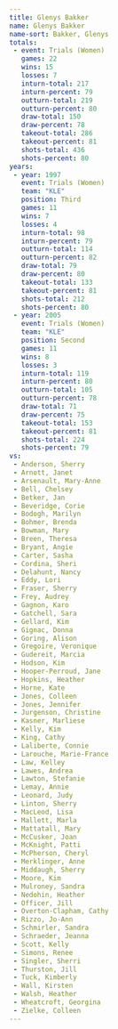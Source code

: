 ```yaml
---
title: Glenys Bakker
name: Glenys Bakker
name-sort: Bakker, Glenys
totals:
 - event: Trials (Women)
   games: 22
   wins: 15
   losses: 7
   inturn-total: 217
   inturn-percent: 79
   outturn-total: 219
   outturn-percent: 80
   draw-total: 150
   draw-percent: 78
   takeout-total: 286
   takeout-percent: 81
   shots-total: 436
   shots-percent: 80
years:
 - year: 1997
   event: Trials (Women)
   team: "KLE"
   position: Third
   games: 11
   wins: 7
   losses: 4
   inturn-total: 98
   inturn-percent: 79
   outturn-total: 114
   outturn-percent: 82
   draw-total: 79
   draw-percent: 80
   takeout-total: 133
   takeout-percent: 81
   shots-total: 212
   shots-percent: 80
 - year: 2005
   event: Trials (Women)
   team: "KLE"
   position: Second
   games: 11
   wins: 8
   losses: 3
   inturn-total: 119
   inturn-percent: 80
   outturn-total: 105
   outturn-percent: 78
   draw-total: 71
   draw-percent: 75
   takeout-total: 153
   takeout-percent: 81
   shots-total: 224
   shots-percent: 79
vs:
 - Anderson, Sherry
 - Arnott, Janet
 - Arsenault, Mary-Anne
 - Bell, Chelsey
 - Betker, Jan
 - Beveridge, Corie
 - Bodogh, Marilyn
 - Bohmer, Brenda
 - Bowman, Mary
 - Breen, Theresa
 - Bryant, Angie
 - Carter, Sasha
 - Cordina, Sheri
 - Delahunt, Nancy
 - Eddy, Lori
 - Fraser, Sherry
 - Frey, Audrey
 - Gagnon, Karo
 - Gatchell, Sara
 - Gellard, Kim
 - Gignac, Donna
 - Goring, Alison
 - Gregoire, Veronique
 - Gudereit, Marcia
 - Hodson, Kim
 - Hooper-Perroud, Jane
 - Hopkins, Heather
 - Horne, Kate
 - Jones, Colleen
 - Jones, Jennifer
 - Jurgenson, Christine
 - Kasner, Marliese
 - Kelly, Kim
 - King, Cathy
 - Laliberte, Connie
 - Larouche, Marie-France
 - Law, Kelley
 - Lawes, Andrea
 - Lawton, Stefanie
 - Lemay, Annie
 - Leonard, Judy
 - Linton, Sherry
 - MacLeod, Lisa
 - Mallett, Marla
 - Mattatall, Mary
 - McCusker, Joan
 - McKnight, Patti
 - McPherson, Cheryl
 - Merklinger, Anne
 - Middaugh, Sherry
 - Moore, Kim
 - Mulroney, Sandra
 - Nedohin, Heather
 - Officer, Jill
 - Overton-Clapham, Cathy
 - Rizzo, Jo-Ann
 - Schmirler, Sandra
 - Schraeder, Jeanna
 - Scott, Kelly
 - Simons, Renee
 - Singler, Sherri
 - Thurston, Jill
 - Tuck, Kimberly
 - Wall, Kirsten
 - Walsh, Heather
 - Wheatcroft, Georgina
 - Zielke, Colleen
---
```

